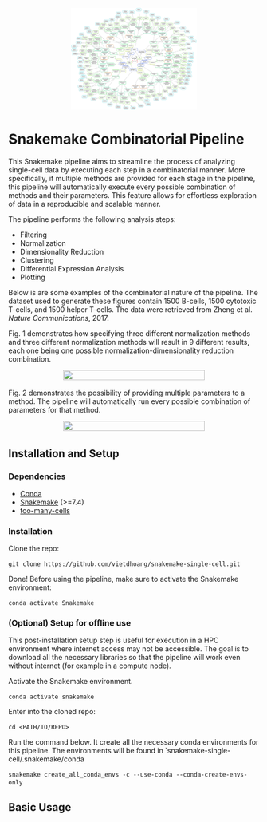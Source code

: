 <p align="center">
  <img src="https://github.com/vietdhoang/snakemake-single-cell/blob/40422305810c90e2b1b0cbaafc2413bc4530983c/img/dag_one_sample.svg" width=50% height=50%>
</p>

# Snakemake Combinatorial Pipeline

This Snakemake pipeline aims to streamline the process of analyzing single-cell data 
by executing each step in a combinatorial manner. More specifically, if multiple
methods are provided for each stage in the pipeline, this pipeline will automatically 
execute every possible combination  of methods and their parameters. This feature allows 
for effortless exploration of data in a reproducible and scalable manner.

The pipeline performs the following analysis steps:
* Filtering
* Normalization
* Dimensionality Reduction
* Clustering
* Differential Expression Analysis
* Plotting

Below is are some examples of the combinatorial nature of the pipeline. The dataset
used to generate these figures contain 1500 B-cells, 1500 cytotoxic T-cells, and
1500 helper T-cells. The data were retrieved from 
Zheng et al. *Nature Communications*, 2017.

Fig. 1 demonstrates how specifying three different normalization methods and three 
different normalization methods will result in 9 different results, each one being one 
possible normalization-dimensionality reduction combination.

<p align="center">
  <img src="https://github.com/vietdhoang/snakemake-single-cell/blob/40422305810c90e2b1b0cbaafc2413bc4530983c/img/combinatorial_method.svg" width=75% height=50%>
</p>

Fig. 2 demonstrates the possibility of providing multiple parameters to a method. The
pipeline will automatically run every possible combination of parameters for that method.

<p align="center">
  <img src="https://github.com/vietdhoang/snakemake-single-cell/blob/51ed4eca04327e48a097c6fae04e2d80d9e31bb2/img/combinatorial_param.svg" width=75% height=50%>
</p>

## Installation and Setup
### Dependencies
* [Conda](https://docs.conda.io/en/latest/)
* [Snakemake](https://snakemake.readthedocs.io/en/stable/) (>=7.4)
* [too-many-cells](https://gregoryschwartz.github.io/too-many-cells/)

### Installation
Clone the repo:
```
git clone https://github.com/vietdhoang/snakemake-single-cell.git
```
Done! Before using the pipeline, make sure to activate the Snakemake environment:
```
conda activate Snakemake
```
### (Optional) Setup for offline use
This post-installation setup step is useful for execution in a HPC environment where internet 
access may not be accessible. The goal is to download all the necessary libraries so that the
pipeline will work even without internet (for example in a compute node).

Activate the Snakemake environment.
```
conda activate snakemake
```
Enter into the cloned repo:
```
cd <PATH/TO/REPO>
```
Run the command below. It create all the necessary conda environments for this
pipeline. The environments will be found in `snakemake-single-cell/.snakemake/conda
```
snakemake create_all_conda_envs -c --use-conda --conda-create-envs-only
```
## Basic Usage
